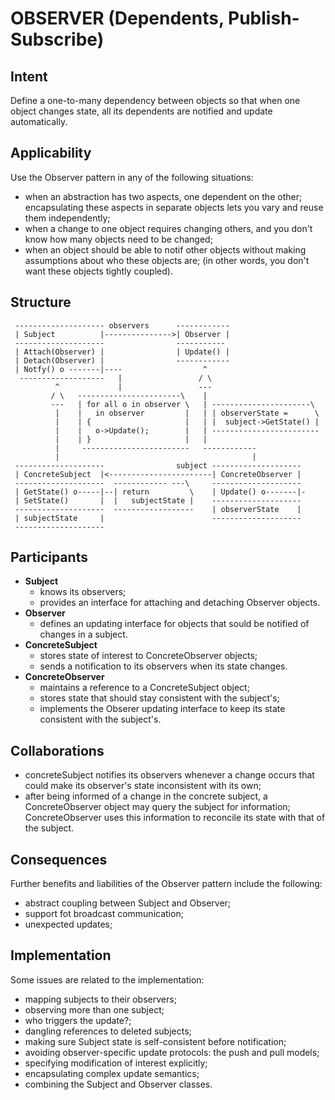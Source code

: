 OBSERVER (Dependents, Publish-Subscribe)
======== 

Intent
------

Define a one-to-many dependency between objects so that
when one object changes state, all its dependents are notified and
update automatically.


Applicability
-------------

Use the Observer pattern in any of the following situations:
- when an abstraction has two aspects, one dependent on the other;
  encapsulating these aspects in separate objects lets you vary 
  and reuse them independently;
- when a change to one object requires changing others, 
  and you don't know how many objects need to be changed;
- when an object should be able to notif other objects 
  without making assumptions about who these objects are;
  (in other words, you don't want these objects tightly coupled).


Structure
---------

```
 -------------------- observers      ------------
 | Subject          |--------------->| Observer |
 --------------------                -----------
 | Attach(Observer) |                | Update() |
 | Detach(Observer) |                ------------
 | Notfy() o -------|----                  ^
  -------------------   |                 / \
          ^             |                 ---
         / \   -----------------------\    |
         ---   | for all o in observer \   | ----------------------\
          |    |   in observer         |   | | observerState =      \
          |    | {                     |   | |  subject->GetState() |
          |    |   o->Update();        |   | ------------------------
          |    | }                     |   |
          |     ------------------------   ------------
          |                                           |
 --------------------                subject --------------------
 | ConcreteSubject  |<-----------------------| ConcreteObserver |
 --------------------  ------------ ---\     --------------------
 | GetState() o-----|--| return         \    | Update() o-------|-
 | SetState()       |  |   subjectState |    --------------------
 --------------------  ------------------    | observerState    |
 | subjectState     |                        --------------------
 --------------------
```


Participants
------------

- **Subject**
  - knows its observers;
  - provides an interface for attaching and detaching Observer 
    objects.
- **Observer**
  - defines an updating interface for objects that sould be notified
    of changes in a subject.
- **ConcreteSubject**
  - stores state of interest to ConcreteObserver objects;
  - sends a notification to its observers when its state changes.
- **ConcreteObserver**
  - maintains a reference to a ConcreteSubject object;
  - stores state that should stay consistent with the subject's;
  - implements the Obserer updating interface to keep its state
    consistent with the subject's.


Collaborations
--------------

- concreteSubject notifies its observers whenever a change occurs
  that could make its observer's state inconsistent with its own;
- after being informed of a change in the concrete subject, 
  a ConcreteObserver object may query the subject for information;
  ConcreteObserver uses this information to reconcile its state
  with that of the subject.


Consequences
------------

Further benefits and liabilities of the Observer pattern 
include the following:
- abstract coupling between Subject and Observer;
- support fot broadcast communication;
- unexpected updates;


Implementation
--------------

Some issues are related to the implementation:
- mapping subjects to their observers;
- observing more than one subject;
- who triggers the update?;
- dangling references to deleted subjects;
- making sure Subject state is self-consistent before notification;
- avoiding observer-specific update protocols: 
  the push and pull models;
- specifying modification of interest explicitly;
- encapsulating complex update semantics;
- combining the Subject and Observer classes.
